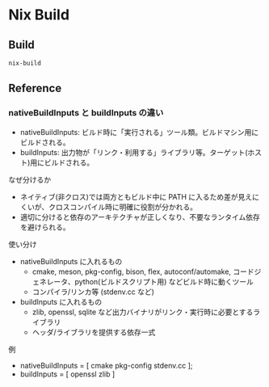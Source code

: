 # Nix Build

## Build

```bash
nix-build
```

## Reference

### nativeBuildInputs と buildInputs の違い

- nativeBuildInputs: ビルド時に「実行される」ツール類。ビルドマシン用にビルドされる。
- buildInputs: 出力物が「リンク・利用する」ライブラリ等。ターゲット(ホスト)用にビルドされる。

なぜ分けるか

- ネイティブ(非クロス)では両方ともビルド中に PATH に入るため差が見えにくいが、クロスコンパイル時に明確に役割が分かれる。
- 適切に分けると依存のアーキテクチャが正しくなり、不要なランタイム依存を避けられる。

使い分け

- nativeBuildInputs に入れるもの
  - cmake, meson, pkg-config, bison, flex, autoconf/automake, コードジェネレータ、python(ビルドスクリプト用) などビルド時に動くツール
  - コンパイラ/リンカ等 (stdenv.cc など)
- buildInputs に入れるもの
  - zlib, openssl, sqlite など出力バイナリがリンク・実行時に必要とするライブラリ
  - ヘッダ/ライブラリを提供する依存一式

例

- nativeBuildInputs = [ cmake pkg-config stdenv.cc ];
- buildInputs = [ openssl zlib ]
